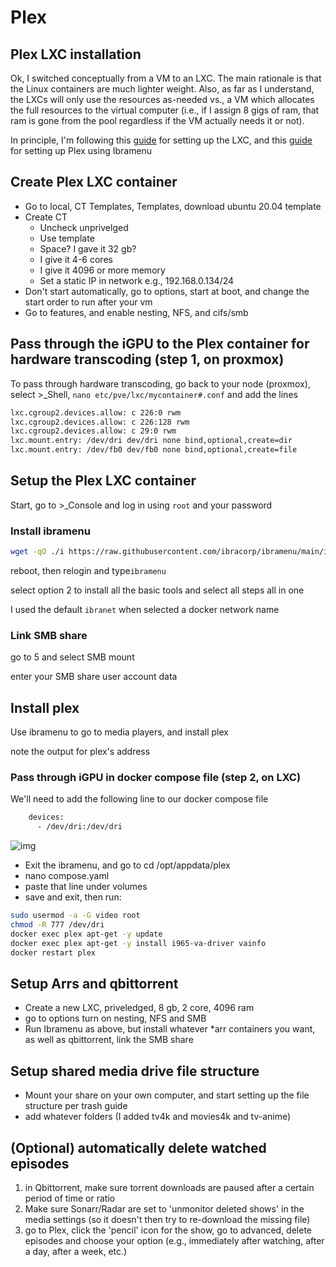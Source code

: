 # Plex

<!-- TOC -->

## Plex LXC installation

Ok, I switched conceptually from a VM to an LXC. The main rationale is that the Linux containers are much lighter weight. Also, as far as I understand, the LXCs will only use the resources as-needed vs., a VM which allocates the full resources to the virtual computer (i.e., if I assign 8 gigs of ram, that ram is gone from the pool regardless if the VM actually needs it or not).

In principle, I'm following this [guide](https://youtu.be/SP2ZCDiQrvU) for setting up the LXC, and this [guide](https://www.youtube.com/watch?v=8NZSCTfvgII) for setting up Plex using Ibramenu

## Create Plex LXC container

- Go to local, CT Templates, Templates, download ubuntu 20.04 template
- Create CT
  - Uncheck unprivelged
  - Use template
  - Space? I gave it 32 gb? 
  - I give it 4-6 cores
  - I give it 4096 or more memory
  - Set a static IP in network e.g., 192.168.0.134/24
- Don't start automatically, go to options, start at boot, and change the start order to run after your vm
- Go to features, and enable nesting, NFS, and cifs/smb

## Pass through the iGPU to the Plex container for hardware transcoding (step 1, on proxmox)

To pass through hardware transcoding, go back to your node (proxmox), select >_Shell, `nano etc/pve/lxc/mycontainer#.conf` and add the lines

```bash
lxc.cgroup2.devices.allow: c 226:0 rwm
lxc.cgroup2.devices.allow: c 226:128 rwm
lxc.cgroup2.devices.allow: c 29:0 rwm
lxc.mount.entry: /dev/dri dev/dri none bind,optional,create=dir
lxc.mount.entry: /dev/fb0 dev/fb0 none bind,optional,create=file 
```

## Setup the Plex LXC container

Start, go to >_Console and log in using `root` and your password

### Install ibramenu

```bash
wget -qO ./i https://raw.githubusercontent.com/ibracorp/ibramenu/main/ibrainit.sh && chmod +x i && ./i
```

reboot, then relogin and type`ibramenu`

select option 2 to install all the basic tools and select all steps all in one

I used the default `ibranet` when selected a docker network name 

### Link SMB share

go to 5 and select SMB mount

enter your SMB share user account data

## Install plex

Use ibramenu to go to media players, and install plex

note the output for plex's address

### Pass through iGPU in docker compose file (step 2, on LXC)

We'll need to add the following line to our docker compose file

```dockerfile
    devices:
      - /dev/dri:/dev/dri 
```

![img](https://cdn.discordapp.com/attachments/946314371796172820/1105872377482584074/image.png)

- Exit the ibramenu, and go to cd /opt/appdata/plex
- nano compose.yaml
- paste that line under volumes
- save and exit, then run:

```bash
sudo usermod -a -G video root
chmod -R 777 /dev/dri
docker exec plex apt-get -y update
docker exec plex apt-get -y install i965-va-driver vainfo
docker restart plex
```

## Setup Arrs and qbittorrent

- Create a new LXC, priveledged, 8 gb, 2 core, 4096 ram
- go to options turn on nesting, NFS and SMB
- Run Ibramenu as above, but install whatever *arr containers you want, as well as qbittorrent, link the SMB share

## Setup shared media drive file structure

- Mount your share on your own computer, and start setting up the file structure per trash guide
- add whatever folders (I added tv4k and movies4k and tv-anime)

## (Optional) automatically delete watched episodes

1. in Qbittorrent, make sure torrent downloads are paused after a certain period of time or ratio
2. Make sure Sonarr/Radar are set to 'unmonitor deleted shows' in the media settings (so it doesn't then try to re-download the missing file)
3. go to Plex, click the 'pencil' icon for the show, go to advanced, delete episodes and choose your option (e.g., immediately after watching, after a day, after a week, etc.)
